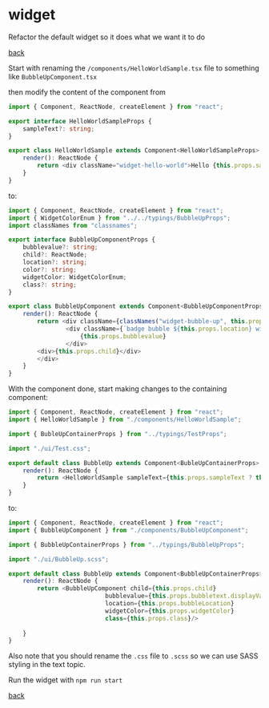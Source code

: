 # widget

Refactor the default widget so it does what we want it to do

[back](../readme.md)

Start with renaming the ``/components/HelloWorldSample.tsx`` file to something like ``BubbleUpComponent.tsx``

then modify the content of the component from

```typescript
import { Component, ReactNode, createElement } from "react";

export interface HelloWorldSampleProps {
    sampleText?: string;
}

export class HelloWorldSample extends Component<HelloWorldSampleProps> {
    render(): ReactNode {
        return <div className="widget-hello-world">Hello {this.props.sampleText}</div>;
    }
}
```
to:

```typescript
import { Component, ReactNode, createElement } from "react";
import { WidgetColorEnum } from "../../typings/BubbleUpProps";
import classNames from "classnames";

export interface BubbleUpComponentProps {
    bubblevalue?: string;
    child?: ReactNode; 
    location?: string;
    color?: string;
    widgetColor: WidgetColorEnum;
    class?: string;
}

export class BubbleUpComponent extends Component<BubbleUpComponentProps> {
    render(): ReactNode {
        return <div className={classNames("widget-bubble-up", this.props.class)}>
                <div className={`badge bubble ${this.props.location} widget-bubble-up-color-${this.props.widgetColor} `}>
                    {this.props.bubblevalue}
                </div>
        <div>{this.props.child}</div>
        </div>
    }
}
```

With the component done, start making changes to the containing component:

```typescript
import { Component, ReactNode, createElement } from "react";
import { HelloWorldSample } from "./components/HelloWorldSample";

import { BubleUpContainerProps } from "../typings/TestProps";

import "./ui/Test.css";

export default class BubbleUp extends Component<BubleUpContainerProps> {
    render(): ReactNode {
        return <HelloWorldSample sampleText={this.props.sampleText ? this.props.sampleText : "World"} />;
    }
}

```

to:

```typescript
import { Component, ReactNode, createElement } from "react";
import { BubbleUpComponent } from "./components/BubbleUpComponent";

import { BubbleUpContainerProps } from "../typings/BubbleUpProps";

import "./ui/BubbleUp.scss";

export default class BubbleUp extends Component<BubbleUpContainerProps> {
    render(): ReactNode {
        return <BubbleUpComponent child={this.props.child} 
                           bubblevalue={this.props.bubbletext.displayValue} 
                           location={this.props.bubbleLocation} 
                           widgetColor={this.props.widgetColor} 
                           class={this.props.class}/>
        
    }
}

```
Also note that you should rename the ``.css`` file to ``.scss`` so we can use SASS styling in the text topic.

Run the widget with ``npm run start``

[back](../readme.md)
